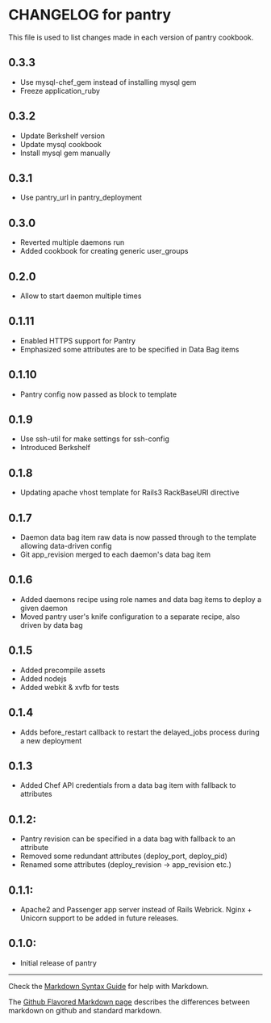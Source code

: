 # CHANGELOG for pantry

This file is used to list changes made in each version of pantry cookbook.

## 0.3.3

* Use mysql-chef_gem instead of installing mysql gem
* Freeze application_ruby

## 0.3.2

* Update Berkshelf version
* Update mysql cookbook
* Install mysql gem manually

## 0.3.1

* Use pantry_url in pantry_deployment

## 0.3.0

* Reverted multiple daemons run
* Added cookbook for creating generic user_groups

## 0.2.0

* Allow to start daemon multiple times

## 0.1.11

* Enabled HTTPS support for Pantry
* Emphasized some attributes are to be specified in Data Bag items

## 0.1.10

* Pantry config now passed as block to template

## 0.1.9

* Use ssh-util for make settings for ssh-config
* Introduced Berkshelf

## 0.1.8

* Updating apache vhost template for Rails3 RackBaseURI directive

## 0.1.7

* Daemon data bag item raw data is now passed through to the template allowing data-driven config
* Git app_revision merged to each daemon's data bag item

## 0.1.6

* Added daemons recipe using role names and data bag items to deploy a given daemon
* Moved pantry user's knife configuration to a separate recipe, also driven by data bag

## 0.1.5

* Added precompile assets
* Added nodejs
* Added webkit & xvfb for tests

## 0.1.4

* Adds before_restart callback to restart the delayed_jobs process during a new deployment

## 0.1.3

* Added Chef API credentials from a data bag item with fallback to attributes

## 0.1.2:

* Pantry revision can be specified in a data bag with fallback to an attribute
* Removed some redundant attributes (deploy_port, deploy_pid)
* Renamed some attributes (deploy_revision -> app_revision etc.)

## 0.1.1:

* Apache2 and Passenger app server instead of Rails Webrick. Nginx + Unicorn support to be added in future releases.

## 0.1.0:

* Initial release of pantry

- - -
Check the [Markdown Syntax Guide](http://daringfireball.net/projects/markdown/syntax) for help with Markdown.

The [Github Flavored Markdown page](http://github.github.com/github-flavored-markdown/) describes the differences between markdown on github and standard markdown.
